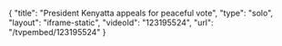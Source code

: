 {
    "title": "President Kenyatta appeals for peaceful vote",
    "type": "solo",
    "layout": "iframe-static",
    "videoId": "123195524",
    "url": "\/tvpembed\/123195524"
}